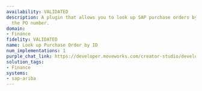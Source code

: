 ```yaml
---
availability: VALIDATED
description: A plugin that allows you to look up SAP purchase orders by providing
  the PO number.
domain:
- Finance
fidelity: VALIDATED
name: Look up Purchase Order by ID
num_implementations: 1
purple_chat_link: https://developer.moveworks.com/creator-studio/developer-tools/purple-chat/?conversation=%7B%22startTimestamp%22%3A%2211%3A43+AM%22%2C%22messages%22%3A%5B%7B%22role%22%3A%22user%22%2C%22parts%22%3A%5B%7B%22richText%22%3A%22Can+I+view+details+of+purchase+order+PO+4354%3F%22%7D%5D%7D%2C%7B%22role%22%3A%22assistant%22%2C%22parts%22%3A%5B%7B%22reasoningSteps%22%3A%5B%7B%22status%22%3A%22success%22%2C%22richText%22%3A%22%3Cp%3E%E2%9C%85+Working+on+%3Cb%3EView+Details+of+PO+4354%3C%2Fb%3E%3Cbr%3E%E2%8F%B3+Calling+Plugin+%3Cb%3EView+Purchase+Orders%3C%2Fb%3E%3C%2Fp%3E%22%7D%5D%7D%2C%7B%22richText%22%3A%22Purchase+Order+PO+4354+has+been+%3Cb%3EShipped%3C%2Fb%3E.+It+includes+%3Cb%3E5+items%3C%2Fb%3E+with+a+total+cost+of+%3Cb%3E%242200%3C%2Fb%3E.+Estimated+time+of+arrival+is+%3Cb%3E2+Days%3C%2Fb%3E.%22%7D%5D%7D%5D%7D
solution_tags:
- Finance
systems:
- sap-ariba
---
```

